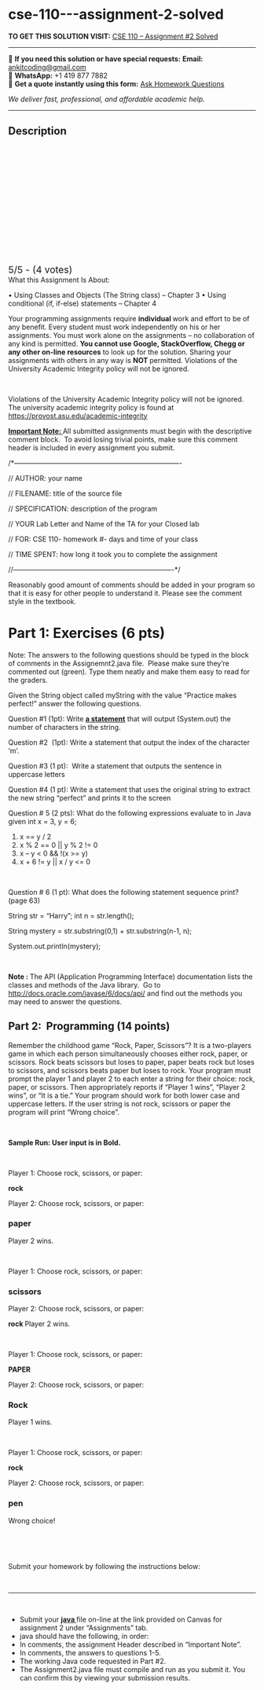 # cse-110---assignment-2-solved
**TO GET THIS SOLUTION VISIT:** [CSE 110 – Assignment #2  Solved](https://www.ankitcodinghub.com/product/cse-110-assignment-2-solved/)


---

📩 **If you need this solution or have special requests:** **Email:** ankitcoding@gmail.com  
📱 **WhatsApp:** +1 419 877 7882  
📄 **Get a quote instantly using this form:** [Ask Homework Questions](https://www.ankitcodinghub.com/services/ask-homework-questions/)

*We deliver fast, professional, and affordable academic help.*

---

<h2>Description</h2>



<div class="kk-star-ratings kksr-auto kksr-align-center kksr-valign-top" data-payload="{&quot;align&quot;:&quot;center&quot;,&quot;id&quot;:&quot;32172&quot;,&quot;slug&quot;:&quot;default&quot;,&quot;valign&quot;:&quot;top&quot;,&quot;ignore&quot;:&quot;&quot;,&quot;reference&quot;:&quot;auto&quot;,&quot;class&quot;:&quot;&quot;,&quot;count&quot;:&quot;4&quot;,&quot;legendonly&quot;:&quot;&quot;,&quot;readonly&quot;:&quot;&quot;,&quot;score&quot;:&quot;5&quot;,&quot;starsonly&quot;:&quot;&quot;,&quot;best&quot;:&quot;5&quot;,&quot;gap&quot;:&quot;4&quot;,&quot;greet&quot;:&quot;Rate this product&quot;,&quot;legend&quot;:&quot;5\/5 - (4 votes)&quot;,&quot;size&quot;:&quot;24&quot;,&quot;title&quot;:&quot;CSE 110 - Assignment #2&nbsp; Solved&quot;,&quot;width&quot;:&quot;138&quot;,&quot;_legend&quot;:&quot;{score}\/{best} - ({count} {votes})&quot;,&quot;font_factor&quot;:&quot;1.25&quot;}">

<div class="kksr-stars">

<div class="kksr-stars-inactive">
            <div class="kksr-star" data-star="1" style="padding-right: 4px">


<div class="kksr-icon" style="width: 24px; height: 24px;"></div>
        </div>
            <div class="kksr-star" data-star="2" style="padding-right: 4px">


<div class="kksr-icon" style="width: 24px; height: 24px;"></div>
        </div>
            <div class="kksr-star" data-star="3" style="padding-right: 4px">


<div class="kksr-icon" style="width: 24px; height: 24px;"></div>
        </div>
            <div class="kksr-star" data-star="4" style="padding-right: 4px">


<div class="kksr-icon" style="width: 24px; height: 24px;"></div>
        </div>
            <div class="kksr-star" data-star="5" style="padding-right: 4px">


<div class="kksr-icon" style="width: 24px; height: 24px;"></div>
        </div>
    </div>

<div class="kksr-stars-active" style="width: 138px;">
            <div class="kksr-star" style="padding-right: 4px">


<div class="kksr-icon" style="width: 24px; height: 24px;"></div>
        </div>
            <div class="kksr-star" style="padding-right: 4px">


<div class="kksr-icon" style="width: 24px; height: 24px;"></div>
        </div>
            <div class="kksr-star" style="padding-right: 4px">


<div class="kksr-icon" style="width: 24px; height: 24px;"></div>
        </div>
            <div class="kksr-star" style="padding-right: 4px">


<div class="kksr-icon" style="width: 24px; height: 24px;"></div>
        </div>
            <div class="kksr-star" style="padding-right: 4px">


<div class="kksr-icon" style="width: 24px; height: 24px;"></div>
        </div>
    </div>
</div>


<div class="kksr-legend" style="font-size: 19.2px;">
            5/5 - (4 votes)    </div>
    </div>
What this Assignment Is About:

• Using Classes and Objects (The String class) – Chapter 3 • Using conditional (if, if-else) statements – Chapter 4

Your programming assignments require <strong>individual </strong>work and effort to be of any benefit. Every student must work independently on his or her assignments. You must work alone on the assignments – no collaboration of any kind is permitted. <strong>You cannot use Google, StackOverflow, Chegg or any other on-line resources</strong> to look up for the solution. Sharing your assignments with others in any way is <strong>NOT </strong>permitted. Violations of the University Academic Integrity policy will not be ignored.

&nbsp;

Violations of the University Academic Integrity policy will not be ignored.&nbsp;&nbsp;&nbsp;&nbsp; The university academic integrity policy is found at <u>https://provost.asu.edu/academic-integrity</u>

<strong><u>Important Note: </u></strong>All submitted assignments must begin with the descriptive comment block.&nbsp; To avoid losing trivial points, make sure this comment header is included in every assignment you submit.

/*————————————————————————-

// AUTHOR: your name

// FILENAME: title of the source file

// SPECIFICATION: description of the program

// YOUR Lab Letter and Name of the TA for your Closed lab

// FOR: CSE 110- homework #- days and time of your class

// TIME SPENT: how long it took you to complete the assignment

//———————————————————————-*/

Reasonably good amount of comments should be added in your program so that it is easy for other people to understand it. Please see the comment style in the textbook.

<h1>Part 1: Exercises (6 pts)</h1>
Note: The answers to the following questions should be typed in the block of comments in the Assignemnt2.java file.&nbsp; Please make sure they’re commented out (green). Type them neatly and make them easy to read for the graders.

Given the String object called myString with the value “Practice makes perfect!” answer the following questions.

Question #1 (1pt): Write <strong><u>a statement</u></strong> that will output (System.out) the number of characters in the string.

Question #2&nbsp; (1pt): Write a statement that output the index of the character ‘m’.

Question #3 (1 pt):&nbsp; Write a statement that outputs the sentence in uppercase letters

Question #4 (1 pt): Write a statement that uses the original string to extract the new string “perfect” and prints it to the screen

Question # 5 (2 pts): What do the following expressions evaluate to in Java given int x = 3, y = 6;

<ol>
<li>x == y / 2</li>
<li>x % 2 == 0 || y % 2 != 0</li>
<li>x – y &lt; 0 &amp;&amp; !(x &gt;= y)</li>
<li>x + 6 != y || x / y &lt;= 0</li>
</ol>
&nbsp;

Question # 6 (1 pt): What does the following statement sequence print? (page 63)

String str = “Harry”; int n = str.length();

String mystery = str.substring(0,1) + str.substring(n-1, n);

System.out.println(mystery);

&nbsp;

<strong>Note : </strong>The API (Application Programming Interface) documentation lists the classes and methods of the Java library.&nbsp; Go to&nbsp; <u>http://docs.oracle.com/javase/6/docs/api/</u> and find out the methods you may need to answer the questions.

<h2>Part 2:&nbsp; Programming (14 points)</h2>
Remember the childhood game “Rock, Paper, Scissors”? It is a two-players game in which each person simultaneously chooses either rock, paper, or scissors. Rock beats scissors but loses to paper, paper beats rock but loses to scissors, and scissors beats paper but loses to rock. Your program must prompt the player 1 and player 2 to each enter a string for their choice: rock, paper, or scissors. Then appropriately reports if “Player 1 wins”, “Player 2 wins”, or “It is a tie.” Your program should work for both lower case and uppercase letters. If the user string is not rock, scissors or paper the program will print “Wrong choice”.

&nbsp;

<strong>Sample Run: User input is in Bold. </strong>

&nbsp;

Player 1: Choose rock, scissors, or paper:

<strong>rock </strong>

Player 2: Choose rock, scissors, or paper:

<h3>paper</h3>
Player 2 wins.

&nbsp;

Player 1: Choose rock, scissors, or paper:

<h3>scissors</h3>
Player 2: Choose rock, scissors, or paper:

<strong>rock </strong>Player 2 wins.

&nbsp;

Player 1: Choose rock, scissors, or paper:

<strong>PAPER </strong>

Player 2: Choose rock, scissors, or paper:

<h3>Rock</h3>
Player 1 wins.

&nbsp;

Player 1: Choose rock, scissors, or paper:

<strong>rock </strong>

Player 2: Choose rock, scissors, or paper:

<h3>pen</h3>
Wrong choice!

&nbsp;

<strong>&nbsp;</strong>

Submit your homework by following the instructions below:

&nbsp;

*********************************************************************************

&nbsp;

<ul>
<li>Submit your <strong><u>java </u></strong>file on-line at the link provided on Canvas for assignment 2 under “Assignments” tab.</li>
<li>java should have the following, in order:</li>
<li>In comments, the assignment Header described in “Important Note”.</li>
<li>In comments, the answers to questions 1-5.</li>
<li>The working Java code requested in Part #2.</li>
<li>The Assignment2.java file must compile and run as you submit it. You can confirm this by viewing your submission results.</li>
</ul>
&nbsp;

&nbsp;

&nbsp;
